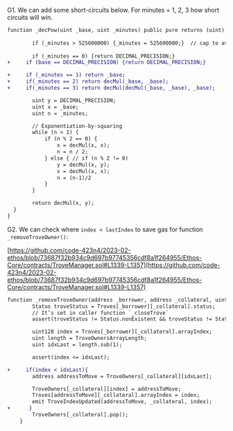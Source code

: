 G1. We can add some short-circuits below. For minutes = 1, 2, 3 how short circuits will win. 
```diff
function _decPow(uint _base, uint _minutes) public pure returns (uint) {
       
        if (_minutes > 525600000) {_minutes = 525600000;}  // cap to avoid overflow
    
        if (_minutes == 0) {return DECIMAL_PRECISION;}
+     if (base == DECIMAL_PRECISION) {return DECIMAL_PRECISION;}

+     if (_minutes == 1) return _base;
+     if(_minutes == 2) return decMul(_base, _base);
+     if(_minutes == 3) return decMul(decMul(_base, _base), _base);

        uint y = DECIMAL_PRECISION;
        uint x = _base;
        uint n = _minutes;

        // Exponentiation-by-squaring
        while (n > 1) {
            if (n % 2 == 0) {
                x = decMul(x, x);
                n = n / 2;
            } else { // if (n % 2 != 0)
                y = decMul(x, y);
                x = decMul(x, x);
                n = (n-1)/2
            }
        }

        return decMul(x, y);
  }
}
```

G2. We can check where ``index < lastIndex`` to save gas for function ``_removeTroveOwner()``:

[https://github.com/code-423n4/2023-02-ethos/blob/73687f32b934c9d697b97745356cdf8a1f264955/Ethos-Core/contracts/TroveManager.sol#L1339-L1357](https://github.com/code-423n4/2023-02-ethos/blob/73687f32b934c9d697b97745356cdf8a1f264955/Ethos-Core/contracts/TroveManager.sol#L1339-L1357)

```diff
function _removeTroveOwner(address _borrower, address _collateral, uint TroveOwnersArrayLength) internal {
        Status troveStatus = Troves[_borrower][_collateral].status;
        // It’s set in caller function `_closeTrove`
        assert(troveStatus != Status.nonExistent && troveStatus != Status.active);

        uint128 index = Troves[_borrower][_collateral].arrayIndex;
        uint length = TroveOwnersArrayLength;
        uint idxLast = length.sub(1);

        assert(index <= idxLast);

+     if(index < idxLast){
        address addressToMove = TroveOwners[_collateral][idxLast];

        TroveOwners[_collateral][index] = addressToMove;
        Troves[addressToMove][_collateral].arrayIndex = index;
        emit TroveIndexUpdated(addressToMove, _collateral, index);
+      }
        TroveOwners[_collateral].pop();
    }
```


```diff

```